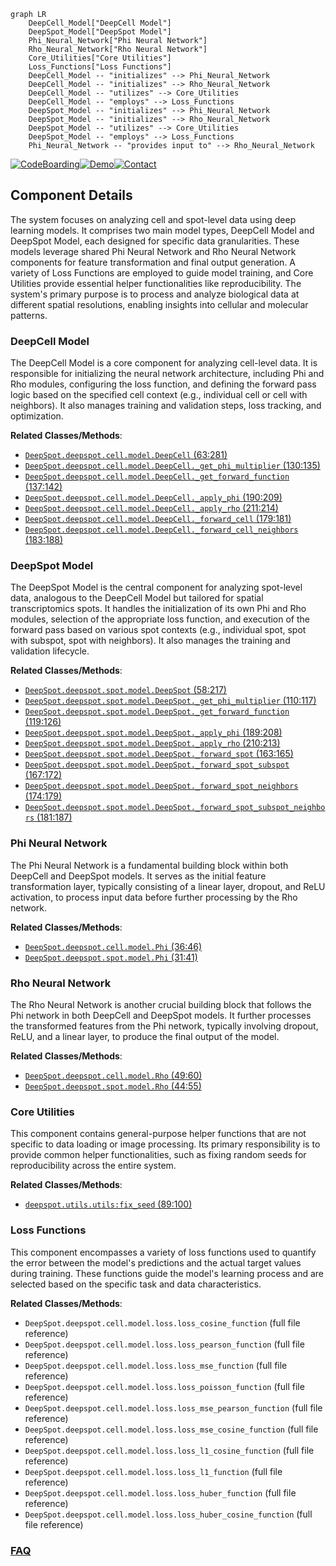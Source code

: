 ```mermaid
graph LR
    DeepCell_Model["DeepCell Model"]
    DeepSpot_Model["DeepSpot Model"]
    Phi_Neural_Network["Phi Neural Network"]
    Rho_Neural_Network["Rho Neural Network"]
    Core_Utilities["Core Utilities"]
    Loss_Functions["Loss Functions"]
    DeepCell_Model -- "initializes" --> Phi_Neural_Network
    DeepCell_Model -- "initializes" --> Rho_Neural_Network
    DeepCell_Model -- "utilizes" --> Core_Utilities
    DeepCell_Model -- "employs" --> Loss_Functions
    DeepSpot_Model -- "initializes" --> Phi_Neural_Network
    DeepSpot_Model -- "initializes" --> Rho_Neural_Network
    DeepSpot_Model -- "utilizes" --> Core_Utilities
    DeepSpot_Model -- "employs" --> Loss_Functions
    Phi_Neural_Network -- "provides input to" --> Rho_Neural_Network
```
[![CodeBoarding](https://img.shields.io/badge/Generated%20by-CodeBoarding-9cf?style=flat-square)](https://github.com/CodeBoarding/GeneratedOnBoardings)[![Demo](https://img.shields.io/badge/Try%20our-Demo-blue?style=flat-square)](https://www.codeboarding.org/demo)[![Contact](https://img.shields.io/badge/Contact%20us%20-%20contact@codeboarding.org-lightgrey?style=flat-square)](mailto:contact@codeboarding.org)

## Component Details

The system focuses on analyzing cell and spot-level data using deep learning models. It comprises two main model types, DeepCell Model and DeepSpot Model, each designed for specific data granularities. These models leverage shared Phi Neural Network and Rho Neural Network components for feature transformation and final output generation. A variety of Loss Functions are employed to guide model training, and Core Utilities provide essential helper functionalities like reproducibility. The system's primary purpose is to process and analyze biological data at different spatial resolutions, enabling insights into cellular and molecular patterns.

### DeepCell Model
The DeepCell Model is a core component for analyzing cell-level data. It is responsible for initializing the neural network architecture, including Phi and Rho modules, configuring the loss function, and defining the forward pass logic based on the specified cell context (e.g., individual cell or cell with neighbors). It also manages training and validation steps, loss tracking, and optimization.


**Related Classes/Methods**:

- <a href="https://github.com/ratschlab/DeepSpot/blob/master/deepspot/cell/model.py#L63-L281" target="_blank" rel="noopener noreferrer">`DeepSpot.deepspot.cell.model.DeepCell` (63:281)</a>
- <a href="https://github.com/ratschlab/DeepSpot/blob/master/deepspot/cell/model.py#L130-L135" target="_blank" rel="noopener noreferrer">`DeepSpot.deepspot.cell.model.DeepCell._get_phi_multiplier` (130:135)</a>
- <a href="https://github.com/ratschlab/DeepSpot/blob/master/deepspot/cell/model.py#L137-L142" target="_blank" rel="noopener noreferrer">`DeepSpot.deepspot.cell.model.DeepCell._get_forward_function` (137:142)</a>
- <a href="https://github.com/ratschlab/DeepSpot/blob/master/deepspot/cell/model.py#L190-L209" target="_blank" rel="noopener noreferrer">`DeepSpot.deepspot.cell.model.DeepCell._apply_phi` (190:209)</a>
- <a href="https://github.com/ratschlab/DeepSpot/blob/master/deepspot/cell/model.py#L211-L214" target="_blank" rel="noopener noreferrer">`DeepSpot.deepspot.cell.model.DeepCell._apply_rho` (211:214)</a>
- <a href="https://github.com/ratschlab/DeepSpot/blob/master/deepspot/cell/model.py#L179-L181" target="_blank" rel="noopener noreferrer">`DeepSpot.deepspot.cell.model.DeepCell._forward_cell` (179:181)</a>
- <a href="https://github.com/ratschlab/DeepSpot/blob/master/deepspot/cell/model.py#L183-L188" target="_blank" rel="noopener noreferrer">`DeepSpot.deepspot.cell.model.DeepCell._forward_cell_neighbors` (183:188)</a>


### DeepSpot Model
The DeepSpot Model is the central component for analyzing spot-level data, analogous to the DeepCell Model but tailored for spatial transcriptomics spots. It handles the initialization of its own Phi and Rho modules, selection of the appropriate loss function, and execution of the forward pass based on various spot contexts (e.g., individual spot, spot with subspot, spot with neighbors). It also manages the training and validation lifecycle.


**Related Classes/Methods**:

- <a href="https://github.com/ratschlab/DeepSpot/blob/master/deepspot/spot/model.py#L58-L217" target="_blank" rel="noopener noreferrer">`DeepSpot.deepspot.spot.model.DeepSpot` (58:217)</a>
- <a href="https://github.com/ratschlab/DeepSpot/blob/master/deepspot/spot/model.py#L110-L117" target="_blank" rel="noopener noreferrer">`DeepSpot.deepspot.spot.model.DeepSpot._get_phi_multiplier` (110:117)</a>
- <a href="https://github.com/ratschlab/DeepSpot/blob/master/deepspot/spot/model.py#L119-L126" target="_blank" rel="noopener noreferrer">`DeepSpot.deepspot.spot.model.DeepSpot._get_forward_function` (119:126)</a>
- <a href="https://github.com/ratschlab/DeepSpot/blob/master/deepspot/spot/model.py#L189-L208" target="_blank" rel="noopener noreferrer">`DeepSpot.deepspot.spot.model.DeepSpot._apply_phi` (189:208)</a>
- <a href="https://github.com/ratschlab/DeepSpot/blob/master/deepspot/spot/model.py#L210-L213" target="_blank" rel="noopener noreferrer">`DeepSpot.deepspot.spot.model.DeepSpot._apply_rho` (210:213)</a>
- <a href="https://github.com/ratschlab/DeepSpot/blob/master/deepspot/spot/model.py#L163-L165" target="_blank" rel="noopener noreferrer">`DeepSpot.deepspot.spot.model.DeepSpot._forward_spot` (163:165)</a>
- <a href="https://github.com/ratschlab/DeepSpot/blob/master/deepspot/spot/model.py#L167-L172" target="_blank" rel="noopener noreferrer">`DeepSpot.deepspot.spot.model.DeepSpot._forward_spot_subspot` (167:172)</a>
- <a href="https://github.com/ratschlab/DeepSpot/blob/master/deepspot/spot/model.py#L174-L179" target="_blank" rel="noopener noreferrer">`DeepSpot.deepspot.spot.model.DeepSpot._forward_spot_neighbors` (174:179)</a>
- <a href="https://github.com/ratschlab/DeepSpot/blob/master/deepspot/spot/model.py#L181-L187" target="_blank" rel="noopener noreferrer">`DeepSpot.deepspot.spot.model.DeepSpot._forward_spot_subspot_neighbors` (181:187)</a>


### Phi Neural Network
The Phi Neural Network is a fundamental building block within both DeepCell and DeepSpot models. It serves as the initial feature transformation layer, typically consisting of a linear layer, dropout, and ReLU activation, to process input data before further processing by the Rho network.


**Related Classes/Methods**:

- <a href="https://github.com/ratschlab/DeepSpot/blob/master/deepspot/cell/model.py#L36-L46" target="_blank" rel="noopener noreferrer">`DeepSpot.deepspot.cell.model.Phi` (36:46)</a>
- <a href="https://github.com/ratschlab/DeepSpot/blob/master/deepspot/spot/model.py#L31-L41" target="_blank" rel="noopener noreferrer">`DeepSpot.deepspot.spot.model.Phi` (31:41)</a>


### Rho Neural Network
The Rho Neural Network is another crucial building block that follows the Phi network in both DeepCell and DeepSpot models. It further processes the transformed features from the Phi network, typically involving dropout, ReLU, and a linear layer, to produce the final output of the model.


**Related Classes/Methods**:

- <a href="https://github.com/ratschlab/DeepSpot/blob/master/deepspot/cell/model.py#L49-L60" target="_blank" rel="noopener noreferrer">`DeepSpot.deepspot.cell.model.Rho` (49:60)</a>
- <a href="https://github.com/ratschlab/DeepSpot/blob/master/deepspot/spot/model.py#L44-L55" target="_blank" rel="noopener noreferrer">`DeepSpot.deepspot.spot.model.Rho` (44:55)</a>


### Core Utilities
This component contains general-purpose helper functions that are not specific to data loading or image processing. Its primary responsibility is to provide common helper functionalities, such as fixing random seeds for reproducibility across the entire system.


**Related Classes/Methods**:

- <a href="https://github.com/ratschlab/DeepSpot/blob/master/deepspot/utils/utils.py#L89-L100" target="_blank" rel="noopener noreferrer">`deepspot.utils.utils:fix_seed` (89:100)</a>


### Loss Functions
This component encompasses a variety of loss functions used to quantify the error between the model's predictions and the actual target values during training. These functions guide the model's learning process and are selected based on the specific task and data characteristics.


**Related Classes/Methods**:

- `DeepSpot.deepspot.cell.model.loss.loss_cosine_function` (full file reference)
- `DeepSpot.deepspot.cell.model.loss.loss_pearson_function` (full file reference)
- `DeepSpot.deepspot.cell.model.loss.loss_mse_function` (full file reference)
- `DeepSpot.deepspot.cell.model.loss.loss_poisson_function` (full file reference)
- `DeepSpot.deepspot.cell.model.loss.loss_mse_pearson_function` (full file reference)
- `DeepSpot.deepspot.cell.model.loss.loss_mse_cosine_function` (full file reference)
- `DeepSpot.deepspot.cell.model.loss.loss_l1_cosine_function` (full file reference)
- `DeepSpot.deepspot.cell.model.loss.loss_l1_function` (full file reference)
- `DeepSpot.deepspot.cell.model.loss.loss_huber_function` (full file reference)
- `DeepSpot.deepspot.cell.model.loss.loss_huber_cosine_function` (full file reference)




### [FAQ](https://github.com/CodeBoarding/GeneratedOnBoardings/tree/main?tab=readme-ov-file#faq)